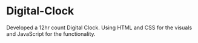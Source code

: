 # Digital-Clock
Developed a 12hr count Digital Clock. Using HTML and CSS for the visuals and JavaScript for the functionality.
